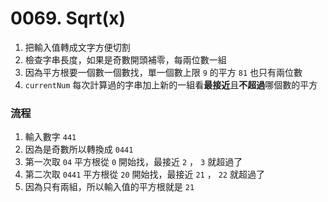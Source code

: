 # 0069. Sqrt(x)
1. 把輸入值轉成文字方便切割
2. 檢查字串長度，如果是奇數開頭補零，每兩位數一組
3. 因為平方根要一個數一個數找，單一個數上限 `9` 的平方 `81` 也只有兩位數
4. `currentNum` 每次計算過的字串加上新的一組看**最接近**且**不超過**哪個數的平方

### 流程
1. 輸入數字 `441`
2. 因為是奇數所以轉換成 `0441`
3. 第一次取 `04` 平方根從 `0` 開始找，最接近 `2` ， `3` 就超過了
4. 第二次取 `0441` 平方根從 `20` 開始找，最接近 `21` ， `22` 就超過了
5. 因為只有兩組，所以輸入值的平方根就是 `21`
